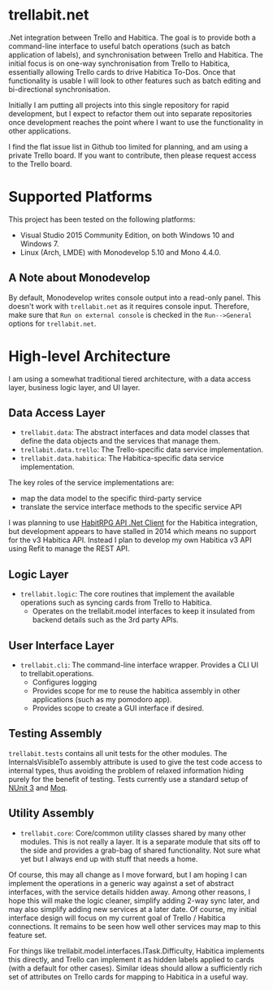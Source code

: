 # trellabit.net
.Net integration between Trello and Habitica. The goal is to provide both a command-line interface to useful batch operations (such as batch application of labels), and synchronisation between Trello and Habitica. The initial focus is on one-way synchronisation from Trello to Habitica, essentially allowing Trello cards to drive Habitica To-Dos. Once that functionality is usable I will look to other features such as batch editing and bi-directional synchronisation.

Initially I am putting all projects into this single repository for rapid development, but I expect to refactor them out into separate repositories once development reaches the point where I want to use the functionality in other applications.

I find the flat issue list in Github too limited for planning, and am using
a private Trello board. If you want to contribute, then please request access to
the Trello board.

# Supported Platforms
This project has been tested on the following platforms:

* Visual Studio 2015 Community Edition, on both Windows 10 and Windows 7.
* Linux (Arch, LMDE) with Monodevelop 5.10 and Mono 4.4.0.

## A Note about Monodevelop
By default, Monodevelop writes console output into a read-only panel.
This doesn't work with `trellabit.net` as it requires console input.
Therefore, make sure that `Run on external console` is checked in the `Run-->General` options for `trellabit.net`.

# High-level Architecture

I am using a somewhat traditional tiered architecture, with a data access layer, business logic layer, and UI layer.

## Data Access Layer
* `trellabit.data`: The abstract interfaces and data model classes that define the data objects and the services that manage them.
* `trellabit.data.trello`: The Trello-specific data service implementation.
* `trellabit.data.habitica`: The Habitica-specific data service implementation.

The key roles of the service implementations are:
* map the data model to the specific third-party service
* translate the service interface methods to the specific service API

I was planning to use [HabitRPG API .Net Client](https://github.com/marska/habitrpg-api-dotnet-client) for the Habitica integration, but development appears to have stalled 
in 2014 which means no support for the v3 Habitica API. Instead I plan to develop my own Habitica v3 API using Refit to manage the REST API.

## Logic Layer
* `trellabit.logic`: The core routines that implement the available operations such as syncing cards from Trello to Habitica.
    * Operates on the trellabit.model interfaces to keep it insulated from backend details such as the 3rd party APIs.

## User Interface Layer
* `trellabit.cli`: The command-line interface wrapper. Provides a CLI UI to trellabit.operations.
    * Configures logging
    * Provides scope for me to reuse the habitica assembly in other applications (such as my pomodoro app).
    * Provides scope to create a GUI interface if desired.

## Testing Assembly
`trellabit.tests` contains all unit tests for the other modules. The InternalsVisibleTo assembly attribute is used to give the test code access 
to internal types, thus avoiding the problem of relaxed information hiding purely for the benefit of testing.
Tests currently use a standard setup of [NUnit 3](http://www.nunit.org/) and [Moq](https://github.com/moq/moq4).

## Utility Assembly
* `trellabit.core`: Core/common utility classes shared by many other modules.
This is not really a layer. It is a separate module that sits off to the side and provides a grab-bag of shared functionality. Not sure what yet but I always end up with stuff that needs a home.
    
Of course, this may all change as I move forward, but I am hoping I can implement the operations in a generic way against a set of abstract interfaces, with the service details hidden away.
Among other reasons, I hope this will make the logic cleaner, simplify adding 2-way sync later, and may also simplify adding new services at a later date. Of course, my initial interface 
design will focus on my current goal of Trello / Habitica connections. It remains to be seen how well other services may map to this feature set.

For things like trellabit.model.interfaces.ITask.Difficulty, Habitica implements this directly, and Trello can implement it as hidden labels applied to cards (with a default for other cases).
Similar ideas should allow a sufficiently rich set of attributes on Trello cards for mapping to Habitica in a useful way.